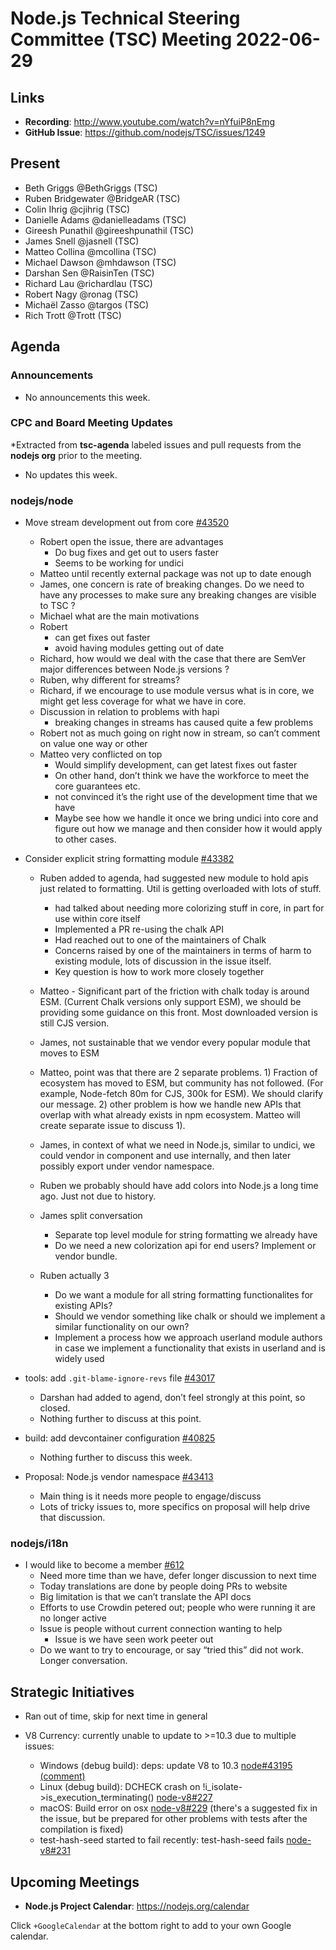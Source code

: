 # Node.js Technical Steering Committee (TSC) Meeting 2022-06-29

## Links

* **Recording**:  <http://www.youtube.com/watch?v=nYfuiP8nEmg>
* **GitHub Issue**: <https://github.com/nodejs/TSC/issues/1249>

## Present

* Beth Griggs @BethGriggs (TSC)
* Ruben Bridgewater @BridgeAR (TSC)
* Colin Ihrig @cjihrig (TSC)
* Danielle Adams @danielleadams (TSC)
* Gireesh Punathil @gireeshpunathil (TSC)
* James Snell @jasnell (TSC)
* Matteo Collina @mcollina (TSC)
* Michael Dawson @mhdawson (TSC)
* Darshan Sen @RaisinTen (TSC)
* Richard Lau @richardlau (TSC)
* Robert Nagy @ronag (TSC)
* Michaël Zasso @targos (TSC)
* Rich Trott @Trott (TSC)

## Agenda

### Announcements

* No announcements this week.

### CPC and Board Meeting Updates

*Extracted from **tsc-agenda** labeled issues and pull requests from the **nodejs org** prior to the meeting.

* No updates this week.

### nodejs/node

* Move stream development out from core [#43520](https://github.com/nodejs/node/issues/43520)
  * Robert open the issue, there are advantages
    * Do bug fixes and get out to users faster
    * Seems to be working for undici
  * Matteo until recently external package was not up to date enough
  * James, one concern is rate of breaking changes. Do we need to have any
    processes to make sure any breaking changes are visible to TSC ?
  * Michael what are the main motivations
  * Robert
    * can get fixes out faster
    * avoid having modules getting out of date
  * Richard, how would we deal with the case that there are SemVer
    major differences between Node.js versions ?
  * Ruben, why different for streams?
  * Richard, if we encourage to use module versus what is in core, we might get less coverage
    for what we have in core.
  * Discussion in relation to problems with hapi
    * breaking changes in streams has caused quite a few problems
  * Robert not as much going on right now in stream, so can’t comment on value
    one way or other
  * Matteo very conflicted on top
    * Would simplify development, can get latest fixes out faster
    * On other hand, don’t think we have the workforce to meet the core guarantees etc.
    * not convinced it’s the right use of the development time that we have
    * Maybe see how we handle it once we bring undici into core and figure out how
      we manage and then consider how it would apply to other cases.

* Consider explicit string formatting module [#43382](https://github.com/nodejs/node/issues/43382)
  * Ruben added to agenda, had suggested new module to hold apis just related to formatting.
     Util is getting overloaded with lots of stuff.
    * had talked about needing more colorizing stuff in core, in part for use within core itself
    * Implemented a PR re-using the chalk API
    * Had reached out to one of the maintainers of Chalk
    * Concerns raised by one of the maintainers in terms of harm to existing module, lots of
      discussion in the issue itself.
    * Key question is how to work more closely together
  * Matteo - Significant part of the friction with chalk today is around ESM. (Current Chalk versions only support ESM), we should be providing some guidance on this front.  Most downloaded version is still CJS version.

  * James, not sustainable that we vendor every popular module that moves to ESM
  * Matteo, point was that there are 2 separate problems. 1) Fraction of ecosystem has
    moved to ESM, but community has not followed.  (For example, Node-fetch 80m
    for CJS, 300k for ESM). We should clarify our message. 2) other problem is how we
    handle new APIs that overlap with what already exists in npm ecosystem.  Matteo will
    create separate issue to discuss 1).
  * James, in context of what we need in Node.js, similar to undici, we could vendor in
    component and use internally, and then later possibly export under vendor namespace.
  * Ruben we probably should have add colors into Node.js a long time ago. Just not
    due to history.
  * James split conversation
    * Separate top level module for string formatting we already have
    * Do we need a new colorization api for end users?  Implement or vendor bundle.
  * Ruben actually 3
    * Do we want a module for all string formatting functionalites for existing APIs?
    * Should we vendor something like chalk or should we implement a
      similar functionality on our own?
    * Implement a process how we approach userland module authors in
      case we implement a functionality that exists in userland and is widely used

* tools: add `.git-blame-ignore-revs` file [#43017](https://github.com/nodejs/node/pull/43017)
  * Darshan had added to agend, don’t feel strongly at this point, so closed.
  * Nothing further to discuss at this point.

* build: add devcontainer configuration [#40825](https://github.com/nodejs/node/pull/40825)
  * Nothing further to discuss this week.

* Proposal: Node.js vendor namespace [#43413](https://github.com/nodejs/node/issues/43413)
  * Main thing is it needs more people to engage/discuss
  * Lots of tricky issues to, more specifics on proposal will help drive that discussion.

### nodejs/i18n

* I would like to become a member [#612](https://github.com/nodejs/i18n/issues/612)
  * Need more time than we have, defer longer discussion to next time
  * Today translations are done by people doing PRs to website
  * Big limitation is that we can’t translate the API docs
  * Efforts to use Crowdin petered out; people who were running it are no longer active
  * Issue is people without current connection wanting to help
    * Issue is we have seen work peeter out
  * Do we want to try to encourage, or say “tried this” did not work. Longer conversation.

## Strategic Initiatives

* Ran out of time, skip for next time in general

* V8 Currency: currently unable to update to >=10.3 due to multiple issues:
  * Windows (debug build): deps: update V8 to 10.3 [node#43195 (comment)](https://github.com/nodejs/node/pull/43195#issuecomment-1135452762)
  * Linux (debug build): DCHECK crash on !i_isolate->is_execution_terminating() [node-v8#227](https://github.com/nodejs/node-v8/issues/227)
  * macOS: Build error on osx [node-v8#229](https://github.com/nodejs/node-v8/issues/229) (there's a suggested fix in the issue, but be prepared for other problems with tests after the compilation is fixed)
  * test-hash-seed started to fail recently: test-hash-seed fails [node-v8#231](https://github.com/nodejs/node-v8/issues/231)

## Upcoming Meetings

* **Node.js Project Calendar**: <https://nodejs.org/calendar>

Click `+GoogleCalendar` at the bottom right to add to your own Google calendar.
